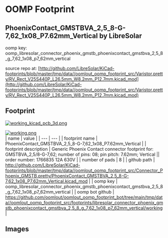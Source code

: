 # OOMP Footprint  
## PhoenixContact_GMSTBVA_2,5_8-G-7,62_1x08_P7.62mm_Vertical  by LibreSolar  
  
oomp key: oomp_libresolar_connector_phoenix_gmstb_phoenixcontact_gmstbva_2,5_8_g_7,62_1x08_p7_62mm_vertical  
  
source repo at: [http://github.com/LibreSolar/KiCad-footprints/blob/master/tmp/data//oomlout_oomp_footprint_src/Varistor.pretty/RV_Rect_V25S440P_L26.5mm_W8.2mm_P12.7mm.kicad_mod](http://github.com/LibreSolar/KiCad-footprints/blob/master/tmp/data//oomlout_oomp_footprint_src/Varistor.pretty/RV_Rect_V25S440P_L26.5mm_W8.2mm_P12.7mm.kicad_mod)  
## Footprint  
  
[![working_kicad_pcb_3d.png](working_kicad_pcb_3d_600.png)](working_kicad_pcb_3d.png)  
  
[![working.png](working_600.png)](working.png)  
| name | value | 
| --- | --- | 
| footprint name | PhoenixContact_GMSTBVA_2,5_8-G-7,62_1x08_P7.62mm_Vertical | 
| footprint description | Generic Phoenix Contact connector footprint for: GMSTBVA_2,5/8-G-7,62; number of pins: 08; pin pitch: 7.62mm; Vertical || order number: 1766835 12A 630V | 
| number of pads | 8 | 
| github path | http://github.com/LibreSolar/KiCad-footprints/blob/master/tmp/data//oomlout_oomp_footprint_src/Connector_Phoenix_GMSTB.pretty/PhoenixContact_GMSTBVA_2,5_8-G-7,62_1x08_P7.62mm_Vertical.kicad_mod | 
| oomp key | oomp_libresolar_connector_phoenix_gmstb_phoenixcontact_gmstbva_2,5_8_g_7,62_1x08_p7_62mm_vertical | 
| oomp bot github | https://github.com/oomlout/oomlout_oomp_footprint_bot/tree/main/tmp/data//oomlout_oomp_footprint_src/footprints/libresolar_connector_phoenix_gmstb_phoenixcontact_gmstbva_2,5_8_g_7,62_1x08_p7_62mm_vertical/working | 
## Images  
